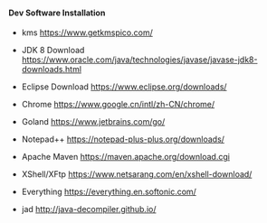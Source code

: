 #### Dev Software Installation

- kms
https://www.getkmspico.com/

- JDK 8 Download 
https://www.oracle.com/java/technologies/javase/javase-jdk8-downloads.html

- Eclipse Download
https://www.eclipse.org/downloads/

- Chrome
https://www.google.cn/intl/zh-CN/chrome/

- Goland
https://www.jetbrains.com/go/

- Notepad++
https://notepad-plus-plus.org/downloads/

- Apache Maven
https://maven.apache.org/download.cgi

- XShell/XFtp
https://www.netsarang.com/en/xshell-download/

- Everything
https://everything.en.softonic.com/

- jad
http://java-decompiler.github.io/
